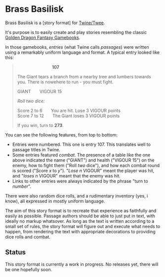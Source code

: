 # Brass Basilisk

Brass Basilisk is a [story format] for [Twine/Twee](https://twinery.org/).

It's purpose is to easily create and play stories resembling the classic [Golden Dragon Fantasy Gamebooks](https://gamebooks.org/Series/14).

In those gamebooks, *entries* (what Twine calls *passages*) were written using a remarkably uniform language and format. A typical entry looked like this:

>&emsp;&emsp;&emsp;&emsp;&emsp;&emsp;&emsp;&emsp;**107**
>
> The Giant tears a branch from a nearby tree and lumbers towards you. There is nowehere to run - you must fight.
>
> GIANT&emsp;&emsp;VIGOUR 15
>
> *Roll two dice:*
>
> Score 2 to 6&emsp;&emsp;You are hit. Lose 3 VIGOUR points<br>
> Score 7 to 12&emsp;&emsp;The Giant loses 3 VIGOUR points
>
> If you win, turn to **273**.

You can see the following features, from top to bottom:

* Entries were numbered. This one is entry 107. This translates well to passage titles in Twine.
* Some entries featured *combat*. The presence of a table like the one above indicated the name ("GIANT") and health ("VIGOUR 15") on the enemy, how to fight them ("Roll *two* dice"), and how each combat round is scored ("Score *x* to *y*"). "*Lose n* VIGOUR" meant the player was hit, and "*loses n* VIGOUR" meant that the enemy was hit.
* Links to other entries were always indicated by the phrase "turn to *number*".

There were also random dice rolls, and a rudimentary inventory (yes, i know), all expressed in mostly uniform language.

The aim of this story format is to recreate that experience as faithfully and easily as possible. Passage authors should be able to just put in text, with ideally no markup whatsover. As long as the text is written according to a small set of rules, the story format will figure out and execute what needs to happen, from rendering the text with appropriate decorations to providing dice rolls and combat.

## Status

This story format is currently a work in progress. No releases yet, there will be one hopefully soon.
